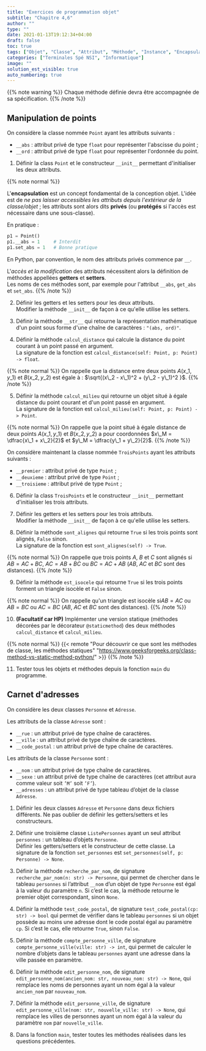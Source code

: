 ```yaml
---
title: "Exercices de programmation objet"
subtitle: "Chapitre 4,6"
author: ""
type: ""
date: 2021-01-13T19:12:34+04:00
draft: false
toc: true
tags: ["Objet", "Classe", "Attribut", "Méthode", "Instance", "Encapsulation"]
categories: ["Terminales Spé NSI", "Informatique"]
image: ""
solution_est_visible: true
auto_numbering: true
---
```


{{% note warning %}}
Chaque méthode définie devra être accompagnée de sa spécification.
{{% /note %}}

## Manipulation de points

On considère la classe nommée `Point` ayant les attributs suivants :
- `__abs` : attribut privé de type `float` pour représenter l'abscisse du point ;
- `__ord` : attribut privé de type `float` pour représenter l'ordonnée du point.

1. Définir la class `Point` et le constructeur `__init__` permettant d'initialiser les deux attributs.

{{% note normal %}}

L'**encapsulation** est un concept fondamental de la conception objet. L'idée est de *ne pas laisser accessibles les attributs depuis l'extérieur de la classe/objet* ; les attributs sont alors dits **privés** (ou **protégés** si l'accès est nécessaire dans une sous-classe).

En pratique
:
```python
p1 = Point()
p1.__abs = 1     # Interdit
p1.set_abs = 1   # Bonne pratique
```

En Python, par convention, le nom des attributs privés commence par `__`.

L'*accès et la modification* des attributs nécessitent alors la définition de méthodes appellées **getters** et **setters**.\
Les noms de ces méthodes sont, par exemple pour l'attribut `__abs`, `get_abs` et `set_abs`.
{{% /note %}}

2. Définir les getters et les setters pour les deux attributs.\
Modifier la méthode `__init__` de façon à ce qu'elle utilise les setters.

3. Définir la méthode `__str__` qui retourne la représentation mathématique d'un point sous forme d'une chaîne de caractères : `"(abs, ord)"`.

4. Définir la méthode `calcul_distance` qui calcule la distance du point courant à un point passé en argument.\
La signature de la fonction est `calcul_distance(self: Point, p: Point) -> float`.

{{% note normal %}}
On rappelle que la distance entre deux points $A(x\_1, y\_1)$ et $B(x\_2, y\_2)$ est égale à : $\sqrt{(x\_2 - x\_1)^2 + (y\_2 - y\_1)^2 }$.
{{% /note %}}

5. Définir la méthode `calcul_milieu` qui retourne un objet situé à égale distance du point courant et d'un point passé en argument.\
La signature de la fonction est `calcul_milieu(self: Point, p: Point) -> Point`.

{{% note normal %}}
On rappelle que la point situé à égale distance de deux points $A(x\_1, y\_1)$ et $B(x\_2, y\_2)$ a pour coordonnées $x\_M = \dfrac{x\_1 + x\_2}{2}$ et $y\_M = \dfrac{y\_1 + y\_2}{2}$.
{{% /note %}}

On considère maintenant la classe nommée `TroisPoints` ayant les attributs suivants :
- `__premier` : attribut privé de type `Point` ;
- `__deuxieme` : attribut privé de type `Point` ;
- `__troisieme` : attribut privé de type `Point` ;

6. Définir la class `TroisPoints` et le constructeur `__init__` permettant d'initialiser les trois attributs.

7. Définir les getters et les setters pour les trois attributs.\
Modifier la méthode `__init__` de façon à ce qu'elle utilise les setters.

8. Définir la méthode `sont_alignes` qui retourne `True` si les trois points sont alignés, `False` sinon.\
La signature de la fonction est `sont_alignes(self) -> True`.

{{% note normal %}}
On rappelle que trois points $A$, $B$ et $C$ sont alignés si $AB=AC+BC$, $AC=AB+BC$ ou $BC=AC+AB$ ($AB$, $AC$ et $BC$ sont des distances).
{{% /note %}}

9. Définir la méthode `est_isocele` qui retourne `True` si les trois points forment un triangle isocèle et `False` sinon.

{{% note normal %}}
On rappelle qu'un triangle est isocèle si$AB=AC$ ou $AB=BC$ ou $AC=BC$ ($AB$, $AC$ et $BC$ sont des distances).
{{% /note %}}

10. **(Facultatif car HP)** Implémenter une version statique (méthodes décorées par le décorateur `@staticmethod`) des deux méthodes `calcul_distance` et `calcul_milieu`.

{{% note normal %}}
{{< remote "Pour découvrir ce que sont les méthodes de classe, les méthodes statiques" "https://www.geeksforgeeks.org/class-method-vs-static-method-python/" >}}
{{% /note %}}

11. Tester tous les objets et méthodes depuis la fonction `main` du programme.

## Carnet d'adresses

On considère les deux classes `Personne` et `Adresse`.

Les attributs de la classe `Adresse` sont :

- `__rue` : un attribut privé de type chaîne de caractères.
- `__ville` : un attribut privé de type chaîne de caractères.
- `__code_postal` : un attribut privé de type chaîne de caractères.

Les attributs de la classe `Personne` sont :

- `__nom` : un attribut privé de type chaîne de caractères.
- `__sexe` : un attribut privé de type chaîne de caractères (cet attribut aura comme valeur soit
`’M’` soit `’F’`).
- `__adresses` : un attribut privé de type tableau d’objet de la classe `Adresse`.

1. Définir les deux classes `Adresse` et `Personne` dans deux fichiers différents. Ne pas oublier de
définir les getters/setters et les constructeurs.

2. Définir une troisième classe `ListePersonnes` ayant un seul attribut `personnes` : un tableau
d’objets `Personne`.\
Définir les getters/setters et le constructeur de cette classe. La signature de la fonction `set_personnes` est `set_personnes(self, p: Personne) -> None`.

3. Définir la méthode `recherche_par_nom`, de signature `recherche_par_nom(n: str) -> Personne`, qui permet de chercher dans le tableau `personnes` si l’attribut `__nom` d’un objet de type `Personne` est égal à la valeur du paramètre `n`. Si c’est le cas, la méthode retourne le premier objet correspondant, sinon `None`.

4. Définir la méthode `test_code_postal`, de signature `test_code_postal(cp: str) -> bool` qui permet de vérifier dans le tableau `personnes` si un objet possède au moins une adresse dont le code postal égal au paramètre `cp`. Si c’est le cas, elle retourne `True`, sinon `False`.

5. Définir la méthode `compte_personne_ville`, de signature `compte_personne_ville(ville: str) -> int`, qui permet de calculer le nombre d’objets dans le tableau `personnes` ayant une adresse dans la ville passée en paramètre.

6. Définir la méthode `edit_personne_nom`, de signature `edit_personne_nom(ancien_nom: str, nouveau_nom: str) -> None`, qui remplace les noms
de personnes ayant un nom égal à la valeur `ancien_nom` par `nouveau_nom`.

7. Définir la méthode `edit_personne_ville`, de signature `edit_personne_ville(nom: str, nouvelle_ville: str) -> None`, qui remplace les villes
de personnes ayant un nom égal à la valeur du paramètre `nom` par `nouvelle_ville`.

8. Dans la fonction `main`, tester toutes les méthodes réalisées dans les questions précédentes.